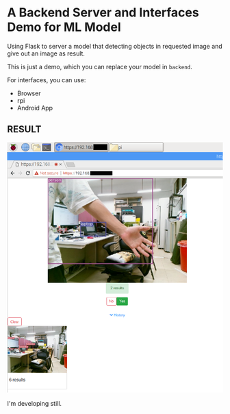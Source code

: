 # A Backend Server and Interfaces Demo for ML Model

Using Flask to server a model that detecting objects in requested image and give out an image as result.

This is just a demo, which you can replace your model in `backend`.

For interfaces, you can use:
* Browser
* rpi
* Android App

## RESULT
![](https://raw.githubusercontent.com/linnil1/AndroidUploadApp/master/demoImage/web1.png)


I'm developing still.
